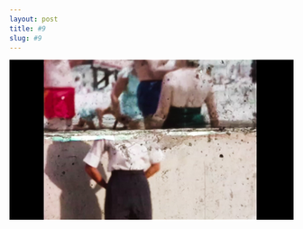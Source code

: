 ```yaml
---
layout: post
title: #9
slug: #9
---
```


<p class="description" style="text-align: justify;">
<img src="/assets/ODE-AO-ERRO.jpg" />

